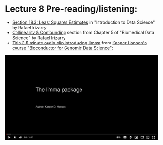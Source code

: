 # Lecture 8 Pre-reading/listening:

* [Section 18.3: Least Squares Estimates](http://rafalab.dfci.harvard.edu/dsbook/linear-models.html#lse) in "Introduction to Data Science" by Rafael Irizarry
* [Collinearity & Confounding](http://genomicsclass.github.io/book/pages/collinearity.html) section from Chapter 5 of "Biomedical Data Science" by Rafael Irizarry
* [This 2.5 minute audio clip introducing limma](https://www.youtube.com/embed/ZRet1oeGiUU?&end=150) from [Kasper Hansen's course "Bioconductor for Genomic Data Science"](https://kasperdanielhansen.github.io/genbioconductor/):

<p align="center">
<a href="https://www.youtube.com/embed/ZRet1oeGiUU?&end=150"><img src="img/limmavideoscreenshot.png" alt="limma video screenshot"></a>
</p>


